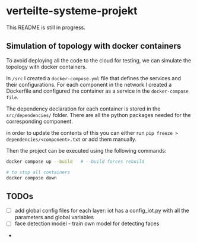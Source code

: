 # verteilte-systeme-projekt

This README is still in progress.


## Simulation of topology with docker containers
To avoid deploying all the code to the cloud for testing, we can simulate the topology with docker containers.

In `/src` I created a `docker-compose.yml` file that defines the services and their configurations.
For each component in the network I created a Dockerfile and configured the container as a service in the `docker-compose file`. 

The dependency declaration for each container is stored in the `src/dependencies/` folder. There are all the python packages needed for the corresponding component.

in order to update the contents of this you can either run `pip freeze > dependencies/<component>.txt` or add them manually. 

Then the project can be executed using the following commands: 

```bash
docker compose up --build   # --build forces rebuild

# to stop all containers
docker compose down
``` 


## TODOs
- [ ] add global config files for each layer: iot has a config_iot.py with all the parameters and global variables
- [ ] face detection model - train own  model for detecting faces
-